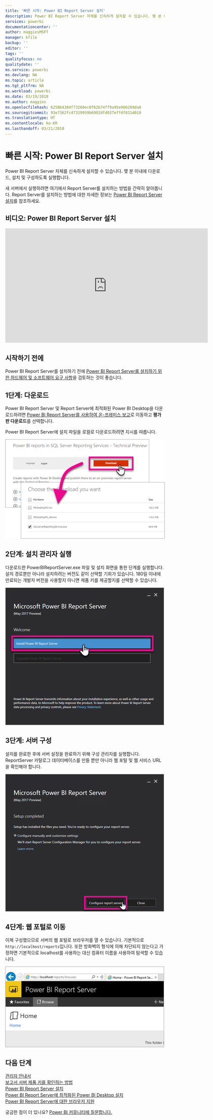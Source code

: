 ```yaml
---
title: '빠른 시작: Power BI Report Server 설치'
description: Power BI Report Server 자체를 신속하게 설치할 수 있습니다. 몇 분 이내에 다운로드, 설치 및 구성하도록 실행합니다.
services: powerbi
documentationcenter: ''
author: maggiesMSFT
manager: kfile
backup: ''
editor: ''
tags: ''
qualityfocus: no
qualitydate: ''
ms.service: powerbi
ms.devlang: NA
ms.topic: article
ms.tgt_pltfrm: NA
ms.workload: powerbi
ms.date: 03/19/2018
ms.author: maggies
ms.openlocfilehash: 625864384f73260ec0f62b74ff9a95e966289da0
ms.sourcegitcommit: 93e7362fc47319959b6992dfd037effdf831d010
ms.translationtype: HT
ms.contentlocale: ko-KR
ms.lasthandoff: 03/21/2018
---
```

# <a name="quickstart-install-power-bi-report-server"></a>빠른 시작: Power BI Report Server 설치
Power BI Report Server 자체를 신속하게 설치할 수 있습니다. 몇 분 이내에 다운로드, 설치 및 구성하도록 실행합니다.

새 서버에서 실행하려면 여기에서 Report Server를 설치하는 방법을 간략히 알아봅니다. Report Server를 설치하는 방법에 대한 자세한 정보는 [Power BI Report Server 설치](install-report-server.md)를 참조하세요.

## <a name="video-install-power-bi-report-server"></a>비디오: Power BI Report Server 설치

<iframe width="640" height="360" src="https://www.youtube.com/embed/zacaEb9A4F0?showinfo=0" frameborder="0" allowfullscreen></iframe>

## <a name="before-you-begin"></a>시작하기 전에
Power BI Report Server를 설치하기 전에 [Power BI Report Server를 설치하기 위한 하드웨어 및 소프트웨어 요구 사항](system-requirements.md)을 검토하는 것이 좋습니다.

## <a name="step-1-download"></a>1단계: 다운로드

Power BI Report Server 및 Report Server에 최적화된 Power BI Desktop을 다운로드하려면 [Power BI Report Server를 사용하여 온-프레미스 보고](https://powerbi.microsoft.com/report-server/)로 이동하고 **평가판 다운로드**를 선택합니다.

Power BI Report Server에 설치 파일을 로컬로 다운로드하려면 지시를 따릅니다. 

![Power BI Report Server 다운로드](media/quickstart-install-report-server/download-pbireportserver.png)

## <a name="step-2-run-installer"></a>2단계: 설치 관리자 실행
다운로드한 PowerBIReportServer.exe 파일 및 설치 화면을 통한 단계를 실행합니다. 설치 경로뿐만 아니라 설치하려는 버전도 같이 선택할 기회가 있습니다. 180일 이내에 만료되는 개발자 버전을 사용할지 아니면 제품 키를 제공할지를 선택할 수 있습니다.

![Power BI Report Server 설치](media/quickstart-install-report-server/pbireportserver-install.png)

## <a name="step-3-configure-the-server"></a>3단계: 서버 구성
설치를 완료한 후에 서버 설정을 완료하기 위해 구성 관리자를 실행합니다. ReportServer 카탈로그 데이터베이스를 만들 뿐만 아니라 웹 포털 및 웹 서비스 URL을 확인해야 합니다.

![Power BI Report Server 구성](media/quickstart-install-report-server/pbireportserver-configure.png)

## <a name="step-4-browse-to-web-portal"></a>4단계: 웹 포털로 이동
이제 구성했으므로 서버의 웹 포털로 브라우저를 열 수 있습니다. 기본적으로 `http://localhost/reports`입니다. 또한 방화벽의 형식에 의해 차단되지 않는다고 가정하면 기본적으로 localhost를 사용하는 대신 컴퓨터 이름을 사용하여 탐색할 수 있습니다.

![Power BI Report Server 웹 포털](media/quickstart-install-report-server/web-portal.png)

## <a name="next-steps"></a>다음 단계
[관리자 안내서](admin-handbook-overview.md)  
[보고서 서버 제품 키를 확인하는 방법](find-product-key.md)  
[Power BI Report Server 설치](install-report-server.md)  
[Power BI Report Server에 최적화된 Power BI Desktop 설치](install-powerbi-desktop.md)  
[Power BI Report Server에 대한 브라우저 지원](browser-support.md)

궁금한 점이 더 있나요? [Power BI 커뮤니티에 질문합니다.](https://community.powerbi.com/)

